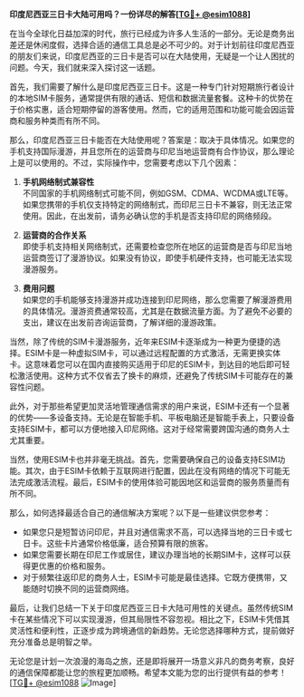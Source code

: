 **印度尼西亚三日卡大陆可用吗？一份详尽的解答[[TG💪+ @esim1088](https://t.me/s/esim1088)]**

在当今全球化日益加深的时代，旅行已经成为许多人生活的一部分。无论是商务出差还是休闲度假，选择合适的通信工具总是必不可少的。对于计划前往印度尼西亚的朋友们来说，印度尼西亚的三日卡是否可以在大陆使用，无疑是一个让人困扰的问题。今天，我们就来深入探讨这一话题。

首先，我们需要了解什么是印度尼西亚三日卡。这是一种专门针对短期旅行者设计的本地SIM卡服务，通常提供有限的通话、短信和数据流量套餐。这种卡的优势在于价格实惠，适合短期停留的游客使用。然而，它的适用范围和功能可能会因运营商和服务种类而有所不同。

那么，印度尼西亚三日卡能否在大陆使用呢？答案是：取决于具体情况。如果您的手机支持国际漫游，并且您所在的运营商与印尼当地运营商有合作协议，那么理论上是可以使用的。不过，实际操作中，您需要考虑以下几个因素：

1. **手机网络制式兼容性**  
   不同国家的手机网络制式可能不同，例如GSM、CDMA、WCDMA或LTE等。如果您携带的手机仅支持特定的网络制式，而印尼三日卡不兼容，则无法正常使用。因此，在出发前，请务必确认您的手机是否支持印尼的网络频段。

2. **运营商的合作关系**  
   即使手机支持相关网络制式，还需要检查您所在地区的运营商是否与印尼当地运营商签订了漫游协议。如果没有协议，即使手机硬件支持，也可能无法实现漫游服务。

3. **费用问题**  
   如果您的手机能够支持漫游并成功连接到印尼网络，那么您需要了解漫游费用的具体情况。漫游资费通常较高，尤其是在数据流量方面。为了避免不必要的支出，建议在出发前咨询运营商，了解详细的漫游政策。

当然，除了传统的SIM卡漫游服务，近年来ESIM卡逐渐成为一种更为便捷的选择。ESIM卡是一种虚拟SIM卡，可以通过远程配置的方式激活，无需更换实体卡。这意味着您可以在国内直接购买适用于印尼的ESIM卡，到达目的地后即可轻松激活使用。这种方式不仅省去了换卡的麻烦，还避免了传统SIM卡可能存在的兼容性问题。

此外，对于那些希望更加灵活地管理通信需求的用户来说，ESIM卡还有一个显著的优势——多设备支持。无论是在智能手机、平板电脑还是智能手表上，只要设备支持ESIM卡，都可以方便地接入印尼网络。这对于经常需要跨国沟通的商务人士尤其重要。

当然，使用ESIM卡也并非毫无挑战。首先，您需要确保自己的设备支持ESIM功能。其次，由于ESIM卡依赖于互联网进行配置，因此在没有网络的情况下可能无法完成激活流程。最后，ESIM卡的使用体验可能因地区和运营商的服务质量而有所不同。

那么，如何选择最适合自己的通信解决方案呢？以下是一些建议供您参考：

- 如果您只是短暂访问印尼，并且对通信需求不高，可以选择当地的三日卡或七日卡。这些卡片通常价格低廉，适合预算有限的旅客。
- 如果您需要长期在印尼工作或居住，建议办理当地的长期SIM卡，这样可以获得更优惠的价格和服务。
- 对于频繁往返印尼的商务人士，ESIM卡可能是最佳选择。它既方便携带，又能随时切换不同的运营商网络。

最后，让我们总结一下关于印度尼西亚三日卡大陆可用性的关键点。虽然传统SIM卡在某些情况下可以实现漫游，但其局限性不容忽视。相比之下，ESIM卡凭借其灵活性和便利性，正逐步成为跨境通信的新趋势。无论您选择哪种方式，提前做好充分准备总是明智之举。

无论您是计划一次浪漫的海岛之旅，还是即将展开一场意义非凡的商务考察，良好的通信保障都能让您的旅程更加顺畅。希望本文能为您的出行提供有益的参考！[[TG💪+ @esim1088](https://t.me/s/esim1088) ![Image](https://i.postimg.cc/4NQfJmqS/Snipaste-2025-05-13-00-14-12.png)]